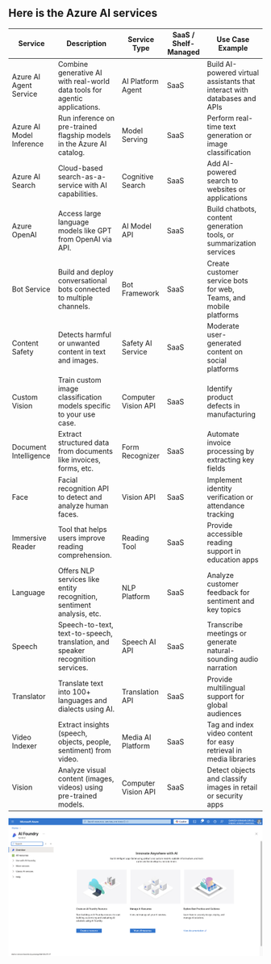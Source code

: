 ## Here is the Azure AI services

| **Service**              | **Description**                                                                | **Service Type**    | **SaaS / Shelf-Managed** | **Use Case Example**                                                      |
| ------------------------ | ------------------------------------------------------------------------------ | ------------------- | ------------------------ | ------------------------------------------------------------------------- |
| Azure AI Agent Service   | Combine generative AI with real-world data tools for agentic applications.     | AI Platform Agent   | SaaS                     | Build AI-powered virtual assistants that interact with databases and APIs |
| Azure AI Model Inference | Run inference on pre-trained flagship models in the Azure AI catalog.          | Model Serving       | SaaS                     | Perform real-time text generation or image classification                 |
| Azure AI Search          | Cloud-based search-as-a-service with AI capabilities.                          | Cognitive Search    | SaaS                     | Add AI-powered search to websites or applications                         |
| Azure OpenAI             | Access large language models like GPT from OpenAI via API.                     | AI Model API        | SaaS                     | Build chatbots, content generation tools, or summarization services       |
| Bot Service              | Build and deploy conversational bots connected to multiple channels.           | Bot Framework       | SaaS                     | Create customer service bots for web, Teams, and mobile platforms         |
| Content Safety           | Detects harmful or unwanted content in text and images.                        | Safety AI Service   | SaaS                     | Moderate user-generated content on social platforms                       |
| Custom Vision            | Train custom image classification models specific to your use case.            | Computer Vision API | SaaS                     | Identify product defects in manufacturing                                 |
| Document Intelligence    | Extract structured data from documents like invoices, forms, etc.              | Form Recognizer     | SaaS                     | Automate invoice processing by extracting key fields                      |
| Face                     | Facial recognition API to detect and analyze human faces.                      | Vision API          | SaaS                     | Implement identity verification or attendance tracking                    |
| Immersive Reader         | Tool that helps users improve reading comprehension.                           | Reading Tool        | SaaS                     | Provide accessible reading support in education apps                      |
| Language                 | Offers NLP services like entity recognition, sentiment analysis, etc.          | NLP Platform        | SaaS                     | Analyze customer feedback for sentiment and key topics                    |
| Speech                   | Speech-to-text, text-to-speech, translation, and speaker recognition services. | Speech AI API       | SaaS                     | Transcribe meetings or generate natural-sounding audio narration          |
| Translator               | Translate text into 100+ languages and dialects using AI.                      | Translation API     | SaaS                     | Provide multilingual support for global audiences                         |
| Video Indexer            | Extract insights (speech, objects, people, sentiment) from video.              | Media AI Platform   | SaaS                     | Tag and index video content for easy retrieval in media libraries         |
| Vision                   | Analyze visual content (images, videos) using pre-trained models.              | Computer Vision API | SaaS                     | Detect objects and classify images in retail or security apps             |

![alt text](./image/azure-1.png)



